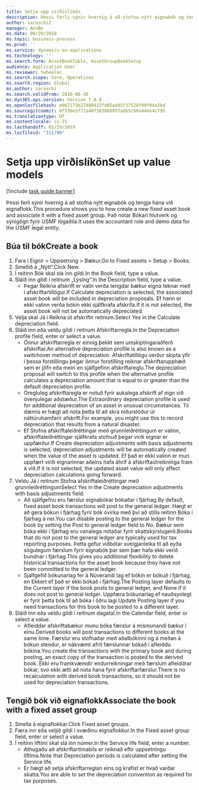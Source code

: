 ```yaml
---
title: Setja upp virðislíkön
description: Þessi ferli sýnir hvernig á að stofna nýtt eignabók og tengja hana við eignaflokk.
author: saraschi2
manager: AnnBe
ms.date: 08/29/2018
ms.topic: business-process
ms.prod: ''
ms.service: dynamics-ax-applications
ms.technology: ''
ms.search.form: AssetBookTable, AssetGroupBookSetup
audience: Application User
ms.reviewer: twheeloc
ms.search.scope: Core, Operations
ms.search.region: Global
ms.author: saraschi
ms.search.validFrom: 2016-06-30
ms.dyn365.ops.version: Version 7.0.0
ms.openlocfilehash: e067173b27488422fd05ad45f37528f00f04a2bd
ms.sourcegitcommit: 0f530e5f72a40f383868957a6b5cb0e446e4c795
ms.translationtype: HT
ms.contentlocale: is-IS
ms.lasthandoff: 01/29/2019
ms.locfileid: "311796"
---
```

# <a name="set-up-value-models"></a><span data-ttu-id="620f5-103">Setja upp virðislíkön</span><span class="sxs-lookup"><span data-stu-id="620f5-103">Set up value models</span></span>

[!include [task guide banner](../../includes/task-guide-banner.md)]

<span data-ttu-id="620f5-104">Þessi ferli sýnir hvernig á að stofna nýtt eignabók og tengja hana við eignaflokk.</span><span class="sxs-lookup"><span data-stu-id="620f5-104">This procedure shows you to how create a new fixed asset book and associate it with a fixed asset group.</span></span> <span data-ttu-id="620f5-105">Það notar Bókari hlutverk og sýnigögn fyrir USMF lögaðila.</span><span class="sxs-lookup"><span data-stu-id="620f5-105">It uses the accountant role and demo data for the USMF legal entity.</span></span>


## <a name="create-a-book"></a><span data-ttu-id="620f5-106">Búa til bók</span><span class="sxs-lookup"><span data-stu-id="620f5-106">Create a book</span></span>
1. <span data-ttu-id="620f5-107">Fara í Eignir > Uppsetning > Bækur.</span><span class="sxs-lookup"><span data-stu-id="620f5-107">Go to Fixed assets > Setup > Books.</span></span>
2. <span data-ttu-id="620f5-108">Smellið á „Nýtt“.</span><span class="sxs-lookup"><span data-stu-id="620f5-108">Click New.</span></span>
3. <span data-ttu-id="620f5-109">Í reitinn Bók skal slá inn gildi.</span><span class="sxs-lookup"><span data-stu-id="620f5-109">In the Book field, type a value.</span></span>
4. <span data-ttu-id="620f5-110">Sláið inn gildi í reitnum „Lýsing“.</span><span class="sxs-lookup"><span data-stu-id="620f5-110">In the Description field, type a value.</span></span>
    * <span data-ttu-id="620f5-111">Þegar Reikna afskrift er valin verða tengdar bækur eigna teknar með í afskriftartillögur.</span><span class="sxs-lookup"><span data-stu-id="620f5-111">If Calculate depreciation is selected, the associated asset book will be included in depreciation proposals.</span></span> <span data-ttu-id="620f5-112">Ef hann er ekki valinn verða bókin ekki sjálfkrafa afskrifa.</span><span class="sxs-lookup"><span data-stu-id="620f5-112">If it is not selected, the asset book will not be automatically depreciated.</span></span>  
5. <span data-ttu-id="620f5-113">Velja skal Já í Reikna út afskriftir reitnum.</span><span class="sxs-lookup"><span data-stu-id="620f5-113">Select Yes in the Calculate depreciation field.</span></span>
6. <span data-ttu-id="620f5-114">Sláið inn eða veldu gildi í reitnum Afskriftarregla.</span><span class="sxs-lookup"><span data-stu-id="620f5-114">In the Depreciation profile field, enter or select a value.</span></span>
    * <span data-ttu-id="620f5-115">Önnur afskriftarregla er einnig þekkt sem umskiptingaraðferð afskriftar.</span><span class="sxs-lookup"><span data-stu-id="620f5-115">An alternative depreciation profile is also known as a switchover method of depreciation.</span></span> <span data-ttu-id="620f5-116">Afskriftatillögu verður skipta yfir í þessa forstillingu þegar önnur forstilling reiknar afskriftarupphæð sem er jöfn eða meiri en sjálfgefinn afskriftareglu.</span><span class="sxs-lookup"><span data-stu-id="620f5-116">The depreciation proposal will switch to this profile when the alternative profile calculates a depreciation amount that is equal to or greater than the default depreciation profile.</span></span>  
    * <span data-ttu-id="620f5-117">Óregluleg afskriftaregla er notuð fyrir aukalega afskrift af eign við óvenjulegar aðstæður.</span><span class="sxs-lookup"><span data-stu-id="620f5-117">The Extraordinary depreciation profile is used for additional depreciation of an asset in unusual circumstances.</span></span> <span data-ttu-id="620f5-118">Til dæmis er hægt að nota þetta til að skrá niðurstöður úr náttúruhamfarir afskrift.</span><span class="sxs-lookup"><span data-stu-id="620f5-118">For example, you might use this to record depreciation that results from a natural disaster.</span></span>  
    * <span data-ttu-id="620f5-119">Ef Stofna afskriftaleiðréttingar með grunnleiðréttingum er valinn, afskriftaleiðréttingar sjálfkrafa stofnuð þegar virði eignar er uppfærður.</span><span class="sxs-lookup"><span data-stu-id="620f5-119">If Create depreciation adjustments with basis adjustments is selected, depreciation adjustments will be automatically created when the value of the asset is updated.</span></span> <span data-ttu-id="620f5-120">Ef það er ekki valinn er mun uppfært virði eignarinnar aðeins hafa áhrif á afskriftaútreikninga fram á við.</span><span class="sxs-lookup"><span data-stu-id="620f5-120">If it is not selected, the updated asset value will only affect depreciation calculations going forward.</span></span>  
7. <span data-ttu-id="620f5-121">Veldu Já í reitnum Stofna afskriftaleiðréttingar með grunnleiðréttingum</span><span class="sxs-lookup"><span data-stu-id="620f5-121">Select Yes in the Create depreciation adjustments with basis adjustments field.</span></span>
    * <span data-ttu-id="620f5-122">Að sjálfgefnu eru færslur eignabókar bókaðar í fjárhag.</span><span class="sxs-lookup"><span data-stu-id="620f5-122">By default, fixed asset book transactions will post to the general ledger.</span></span> <span data-ttu-id="620f5-123">Hægt er að gera bókun í fjárhag fyrir bók óvirka með því að stilla reitinn Bóka í fjárhag á nei.</span><span class="sxs-lookup"><span data-stu-id="620f5-123">You can disable posting to the general ledger for the book by setting the Post to general ledger field to No.</span></span> <span data-ttu-id="620f5-124">Bækur sem bóka ekki í fjárhag eru vanalega notaðar fyrir skattskýrslugerð.</span><span class="sxs-lookup"><span data-stu-id="620f5-124">Books that do not post to the general ledger are typically used for tax reporting purposes.</span></span> <span data-ttu-id="620f5-125">Þetta gefur viðbótar sveigjanleika til að eyða sögulegum færslum fyrir eignabók þar sem þær hafa ekki verið bundnar í fjárhag.</span><span class="sxs-lookup"><span data-stu-id="620f5-125">This gives you additional flexibility to delete historical transactions for the asset book because they have not been committed to the general ledger.</span></span>  
    * <span data-ttu-id="620f5-126">Sjálfgefið bókunarlag fer á Núverandi lag ef bókin er bókuð í fjárhag, en Ekkert ef það er ekki bókað í fjárhag.</span><span class="sxs-lookup"><span data-stu-id="620f5-126">The Posting layer defaults to the Current layer if the book posts to general ledger, and None if it does not post to general ledger.</span></span> <span data-ttu-id="620f5-127">Uppfæra bókunarlag ef nauðsynlegt er fyrir þetta bók til að bóka í öðru lagi.</span><span class="sxs-lookup"><span data-stu-id="620f5-127">Update Posting layer if you need transactions for this book to be posted to a different layer.</span></span>  
8. <span data-ttu-id="620f5-128">Sláið inn eða veldu gildi í reitnum dagatal.</span><span class="sxs-lookup"><span data-stu-id="620f5-128">In the Calendar field, enter or select a value.</span></span>
    * <span data-ttu-id="620f5-129">Afleiddar afskriftabækur munu bóka færslur á mismunandi bækur í einu.</span><span class="sxs-lookup"><span data-stu-id="620f5-129">Derived books will post transactions to different books at the same time.</span></span> <span data-ttu-id="620f5-130">Færslur eru stofnaðar með aðalbókinni og á meðan á bókun stendur, er nákvæmt afrit færslunnar bókað í afleiddu bókina.</span><span class="sxs-lookup"><span data-stu-id="620f5-130">You create the transactions with the primary book and during posting, an exact copy of the transaction is posted to the derived book.</span></span> <span data-ttu-id="620f5-131">Ekki eru framkvæmdir endurreikningar með færslum afleiddrar bókar, svo ekki ætti að nota hana fyrir afskriftarfærslur.</span><span class="sxs-lookup"><span data-stu-id="620f5-131">There is no recalculation with derived book transactions, so it should not be used for depreciation transactions.</span></span>  

## <a name="associate-the-book-with-a-fixed-asset-group"></a><span data-ttu-id="620f5-132">Tengið bók við eignaflokk</span><span class="sxs-lookup"><span data-stu-id="620f5-132">Associate the book with a fixed asset group</span></span>
1. <span data-ttu-id="620f5-133">Smella á eignaflokkar.</span><span class="sxs-lookup"><span data-stu-id="620f5-133">Click Fixed asset groups.</span></span>
2. <span data-ttu-id="620f5-134">Færa inn eða veljið gildi í svæðinu eignaflokkur.</span><span class="sxs-lookup"><span data-stu-id="620f5-134">In the Fixed asset group field, enter or select a value.</span></span>
3. <span data-ttu-id="620f5-135">Í reitinn líftími skal slá inn númer.</span><span class="sxs-lookup"><span data-stu-id="620f5-135">In the Service life field, enter a number.</span></span>
    * <span data-ttu-id="620f5-136">Athugaðu að afskriftartímabils er reiknað eftir uppsetningu líftíma.</span><span class="sxs-lookup"><span data-stu-id="620f5-136">Note that Depreciation periods is calculated after setting the Service life.</span></span>  
    * <span data-ttu-id="620f5-137">Er hægt að setja afskriftarreglan eins og krafist er hvað varðar skatta.</span><span class="sxs-lookup"><span data-stu-id="620f5-137">You are able to set the depreciation convention as required for tax purposes.</span></span>  

